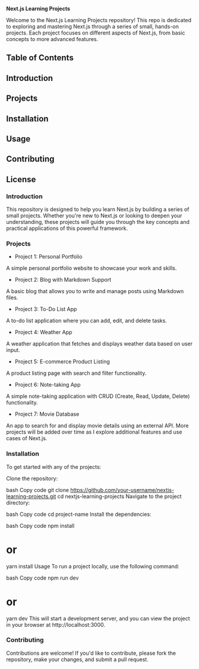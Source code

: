 **Next.js Learning Projects**
 
Welcome to the Next.js Learning Projects repository! This repo is dedicated to exploring and mastering Next.js through a series of small, hands-on projects. Each project focuses on different aspects of Next.js, from basic concepts to more advanced features.

## Table of Contents

## Introduction

## Projects

## Installation

## Usage

## Contributing

## License

### Introduction
This repository is designed to help you learn Next.js by building a series of small projects. Whether you're new to Next.js or looking to deepen your understanding, these projects will guide you through the key concepts and practical applications of this powerful framework.

### Projects
- Project 1: Personal Portfolio

A simple personal portfolio website to showcase your work and skills.

- Project 2: Blog with Markdown Support

A basic blog that allows you to write and manage posts using Markdown files.

- Project 3: To-Do List App

A to-do list application where you can add, edit, and delete tasks.

- Project 4: Weather App

A weather application that fetches and displays weather data based on user input.

- Project 5: E-commerce Product Listing

A product listing page with search and filter functionality.

- Project 6: Note-taking App

A simple note-taking application with CRUD (Create, Read, Update, Delete) functionality.

- Project 7: Movie Database

An app to search for and display movie details using an external API.
More projects will be added over time as I explore additional features and use cases of Next.js.

### Installation
To get started with any of the projects:

Clone the repository:

bash
Copy code
git clone https://github.com/your-username/nextjs-learning-projects.git
cd nextjs-learning-projects
Navigate to the project directory:

bash
Copy code
cd project-name
Install the dependencies:

bash
Copy code
npm install
# or
yarn install
Usage
To run a project locally, use the following command:

bash
Copy code
npm run dev
# or
yarn dev
This will start a development server, and you can view the project in your browser at http://localhost:3000.

### Contributing
Contributions are welcome! If you'd like to contribute, please fork the repository, make your changes, and submit a pull request.

